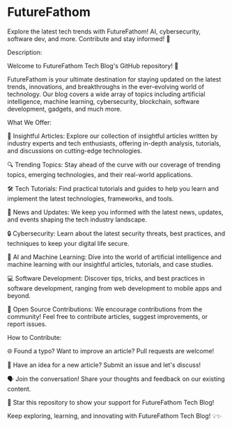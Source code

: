 # FutureFathom
Explore the latest tech trends with FutureFathom! AI, cybersecurity, software dev, and more. Contribute and stay informed! 🚀

Description:

Welcome to FutureFathom Tech Blog's GitHub repository! 🚀

FutureFathom is your ultimate destination for staying updated on the latest trends, innovations, and breakthroughs in the ever-evolving world of technology. Our blog covers a wide array of topics including artificial intelligence, machine learning, cybersecurity, blockchain, software development, gadgets, and much more.

What We Offer:

🌟 Insightful Articles: Explore our collection of insightful articles written by industry experts and tech enthusiasts, offering in-depth analysis, tutorials, and discussions on cutting-edge technologies.

🔍 Trending Topics: Stay ahead of the curve with our coverage of trending topics, emerging technologies, and their real-world applications.

🛠️ Tech Tutorials: Find practical tutorials and guides to help you learn and implement the latest technologies, frameworks, and tools.

📰 News and Updates: We keep you informed with the latest news, updates, and events shaping the tech industry landscape.

🔒 Cybersecurity: Learn about the latest security threats, best practices, and techniques to keep your digital life secure.

🤖 AI and Machine Learning: Dive into the world of artificial intelligence and machine learning with our insightful articles, tutorials, and case studies.

💻 Software Development: Discover tips, tricks, and best practices in software development, ranging from web development to mobile apps and beyond.

🔧 Open Source Contributions: We encourage contributions from the community! Feel free to contribute articles, suggest improvements, or report issues.

How to Contribute:

🌐 Found a typo? Want to improve an article? Pull requests are welcome!

📝 Have an idea for a new article? Submit an issue and let's discuss!

🗣️ Join the conversation! Share your thoughts and feedback on our existing content.

🌟 Star this repository to show your support for FutureFathom Tech Blog!


Keep exploring, learning, and innovating with FutureFathom Tech Blog! 💡✨
